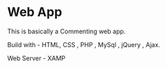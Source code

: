 # Web App
This is basically a Commenting web app. 

Build with -  HTML, CSS , PHP , MySql , jQuery , Ajax.

Web Server - XAMP
